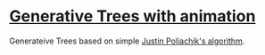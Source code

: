# [Generative Trees with animation](https://flytaly.github.io/tree-branches/)


Generateive Trees based on simple [Justin Poliachik's algorithm](https://justinpoliachik.com/posts/2021-09-13-generativetrees01/).
